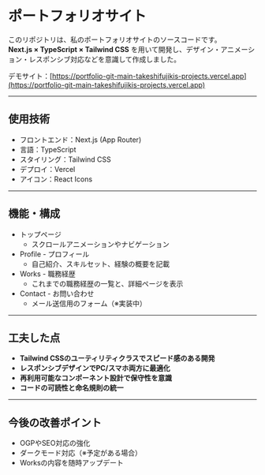 # ポートフォリオサイト

このリポジトリは、私のポートフォリオサイトのソースコードです。  
**Next.js × TypeScript × Tailwind CSS** を用いて開発し、デザイン・アニメーション・レスポンシブ対応などを意識して作成しました。

デモサイト：[https://portfolio-git-main-takeshifujikis-projects.vercel.app](https://portfolio-git-main-takeshifujikis-projects.vercel.app)

---

## 使用技術

- フロントエンド：Next.js (App Router)
- 言語：TypeScript
- スタイリング：Tailwind CSS
- デプロイ：Vercel
- アイコン：React Icons

---

## 機能・構成

- トップページ
  - スクロールアニメーションやナビゲーション
- Profile - プロフィール
  - 自己紹介、スキルセット、経験の概要を記載
- Works - 職務経歴
  - これまでの職務経歴の一覧と、詳細ページを表示
- Contact - お問い合わせ
  - メール送信用のフォーム（※実装中）

---

## 工夫した点

- **Tailwind CSSのユーティリティクラスでスピード感のある開発**
- **レスポンシブデザインでPC/スマホ両方に最適化**
- **再利用可能なコンポーネント設計で保守性を意識**
- **コードの可読性と命名規則の統一**

---

## 今後の改善ポイント

- OGPやSEO対応の強化
- ダークモード対応（※予定がある場合）
- Worksの内容を随時アップデート